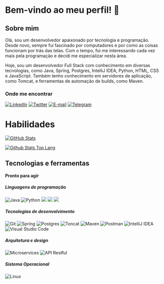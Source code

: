 # Bem-vindo ao meu perfil! 👋

## Sobre mim
Olá, sou um desenvolvedor apaixonado por tecnologia e programação. Desde novo, sempre fui fascinado por computadores e por como as coisas funcionam por trás das telas. Com o tempo, fui me interessando cada vez mais pela programação e decidi me especializar nesta área.

Hoje, sou um desenvolvedor Full Stack com conhecimento em diversas tecnologias, como Java, Spring, Postgres, IntelliJ IDEA, Python, HTML, CSS e JavaScript. Também tenho conhecimento em servidores de aplicação, como Tomcat, e ferramentas de automação de builds, como Maven.

### Onde me encontrar

[![LinkedIn](https://img.shields.io/badge/LinkedIn-0077B5?style=for-the-badge&logo=linkedin&logoColor=white)](https://www.linkedin.com/in/jeff-mont-dev/)
[![Twitter](https://img.shields.io/badge/Twitter-1DA1F2?style=for-the-badge&logo=twitter&logoColor=white)](https://twitter.com/jcvmZip)
[![E-mail](https://img.shields.io/badge/E--mail-D14836?style=for-the-badge&logo=gmail&logoColor=white)](mailto:jcvm.zip@proton.me)
[![Telegram](https://img.shields.io/badge/Telegram-2CA5E0?style=for-the-badge&logo=telegram&logoColor=white)](https://telegram.me/Zangetsu_06)

# Habilidades

[![GitHub Stats](https://github-readme-stats.vercel.app/api?username=jcvm-zip&show_icons=true&theme=nord&include_all_commits=true&count_private=true)](https://github.com/anuraghazra/github-readme-stats)

[![Github Stats Top Lang](https://github-readme-stats.vercel.app/api/top-langs/?username=jcvm-zip&layout=compact&langs_count=7&theme=nord)](https://github.com/anuraghazra/github-readme-stats)


## Tecnologias e ferramentas

#### Pronto para agir

##### Linguagens de programação
![Java](https://img.shields.io/badge/java-%23ED8B00.svg?style=for-the-badge&logo=java&logoColor=white)
![Python](https://img.shields.io/badge/python-3670A0?style=for-the-badge&logo=python&logoColor=ffdd54)
<img src="https://img.shields.io/badge/html5-%23E34F26.svg?style=for-the-badge&logo=html5&logoColor=white"> <img src="https://img.shields.io/badge/css3-%231572B6.svg?style=for-the-badge&logo=css3&logoColor=white"> <img src="https://img.shields.io/badge/javascript-%23323330.svg?style=for-the-badge&logo=javascript&logoColor=%23F7DF1E">

##### Tecnologias de desenvolvimento
![Git](https://img.shields.io/badge/git-%23F05033.svg?style=for-the-badge&logo=git&logoColor=white)
![Spring](https://img.shields.io/badge/spring-%236DB33F.svg?style=for-the-badge&logo=spring&logoColor=white)
![Postgres](https://img.shields.io/badge/postgres-%23316192.svg?style=for-the-badge&logo=postgresql&logoColor=white)
![Toncat](https://img.shields.io/badge/tomcat-%23F8DC75.svg?style=for-the-badge&logo=apache-tomcat&logoColor=black")
![Maven](https://img.shields.io/badge/maven-%23C71A36.svg?style=for-the-badge&logo=apache-maven&logoColor=white")
![Postman](https://img.shields.io/badge/postman-%23FF6C37.svg?style=for-the-badge&logo=postman&logoColor=white")
![IntelliJ IDEA](https://img.shields.io/badge/IntelliJIDEA-000000.svg?style=for-the-badge&logo=intellij-idea&logoColor=white)
![Visual Studio Code](https://img.shields.io/badge/Visual%20Studio%20Code-0078d7.svg?style=for-the-badge&logo=visual-studio-code&logoColor=white)

##### Arquitetura e design
![Microservices](https://img.shields.io/badge/Microservices-%234169E1.svg?style=for-the-badge")
![API Restful](https://img.shields.io/badge/REST-API-1abc9c.svg?style=for-the-badge")

##### Sistema Operacional
![Linux](https://img.shields.io/badge/Linux-FCC624?style=for-the-badge&logo=linux&logoColor=black)

